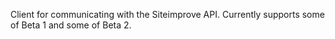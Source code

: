 Client for communicating with the Siteimprove API. Currently supports some of Beta 1 and some of Beta 2.